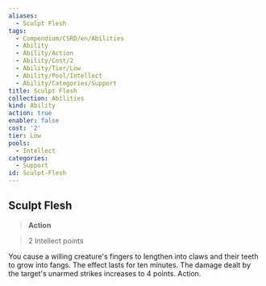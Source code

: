 ```yaml
---
aliases:
  - Sculpt Flesh
tags:
  - Compendium/CSRD/en/Abilities
  - Ability
  - Ability/Action
  - Ability/Cost/2
  - Ability/Tier/Low
  - Ability/Pool/Intellect
  - Ability/Categories/Support
title: Sculpt Flesh
collection: Abilities
kind: Ability
action: true
enabler: false
cost: '2'
tier: Low
pools:
  - Intellect
categories:
  - Support
id: Sculpt-Flesh
---
```

## Sculpt Flesh    
>**Action**    
>2 Intellect points  
    
You cause a willing creature's fingers to lengthen into claws and their teeth to grow into fangs. The effect lasts for ten minutes. The damage dealt by the target's unarmed strikes increases to 4 points. Action.
